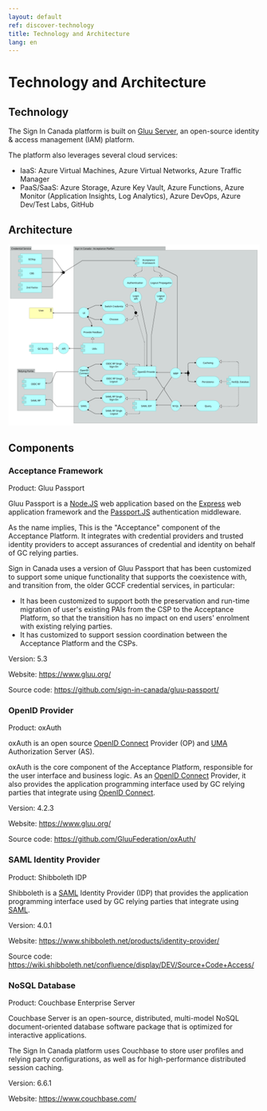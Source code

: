 ```yaml
---
layout: default
ref: discover-technology
title: Technology and Architecture
lang: en
---
```

# Technology and Architecture

## Technology

The Sign In Canada platform is built on [Gluu Server](https://gluu.org), an open-source identity & access management (IAM) platform.

The platform also leverages several cloud services:

* IaaS: Azure Virtual Machines, Azure Virtual Networks, Azure Traffic Manager
* PaaS/SaaS: Azure Storage, Azure Key Vault, Azure Functions, Azure Monitor (Application Insights, Log Analytics), Azure DevOps, Azure Dev/Test Labs, GitHub

## Architecture

![Overview](images/Overview.svg)

## Components

### Acceptance Framework

Product: Gluu Passport

Gluu Passport is a [Node.JS](https://nodejs.org/en/about/) web application based
on the [Express](https://expressjs.com/) web application framework and the
[Passport.JS](http://www.passportjs.org/) authentication middleware.

As the name implies, This is the "Acceptance" component of the Acceptance
Platform. It integrates with credential providers and trusted identity providers
to accept assurances of credential and identity on behalf of GC relying
parties.

Sign in Canada uses a version of Gluu Passport that has been customized to
support some unique functionality that supports the coexistence with, and
transition from, the older GCCF credential services, in particular:

* It has been customized to support both the preservation and run-time migration
  of user's existing PAIs from the CSP to the Acceptance Platform, so that the
  transition has no impact on end users' enrolment with existing relying parties.
* It has customized to support session coordination between the Acceptance
  Platform and the CSPs.

Version: 5.3

Website: https://www.gluu.org/

Source code: https://github.com/sign-in-canada/gluu-passport/

### OpenID Provider

Product: oxAuth

oxAuth is an open source [OpenID Connect](https://openid.net/connect/) Provider
(OP) and [UMA](https://kantarainitiative.org/confluence/display/uma/Home)
Authorization Server (AS).

oxAuth is the core component of the Acceptance Platform, responsible for the
user interface and business logic. As an [OpenID
Connect](https://openid.net/connect/) Provider, it also provides the application
programming interface used by GC relying parties that integrate using [OpenID
Connect](https://openid.net/connect/).

Version: 4.2.3

Website: https://www.gluu.org/

Source code: https://github.com/GluuFederation/oxAuth/

### SAML Identity Provider

Product: Shibboleth IDP

Shibboleth is a [SAML](https://wiki.oasis-open.org/security/FrontPage) Identity
Provider (IDP) that provides the application programming interface used by GC
relying parties that integrate using [SAML](https://wiki.oasis-open.org/security/FrontPage).

Version: 4.0.1

Website: https://www.shibboleth.net/products/identity-provider/

Source code: https://wiki.shibboleth.net/confluence/display/DEV/Source+Code+Access/

### NoSQL Database

Product: Couchbase Enterprise Server

Couchbase Server is an open-source, distributed, multi-model NoSQL
document-oriented database software package that is optimized for interactive
applications.

The Sign In Canada platform uses Couchbase to store user profiles and relying
party configurations, as well as for high-performance distributed session
caching.

Version: 6.6.1

Website: https://www.couchbase.com/
